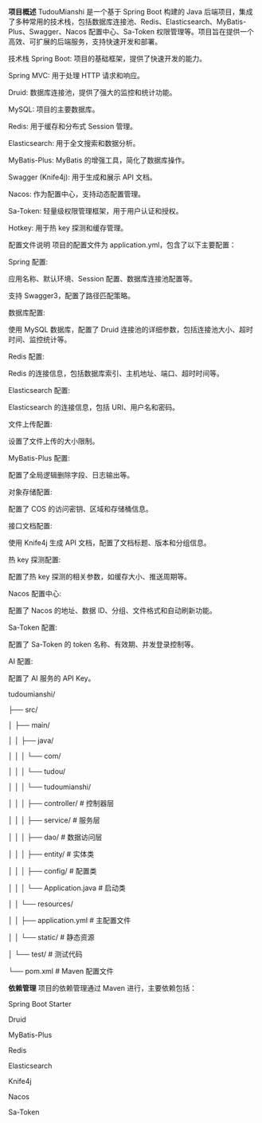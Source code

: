 **项目概述**
TudouMianshi 是一个基于 Spring Boot 构建的 Java 后端项目，集成了多种常用的技术栈，包括数据库连接池、Redis、Elasticsearch、MyBatis-Plus、Swagger、Nacos 配置中心、Sa-Token 权限管理等。项目旨在提供一个高效、可扩展的后端服务，支持快速开发和部署。

技术栈
Spring Boot: 项目的基础框架，提供了快速开发的能力。

Spring MVC: 用于处理 HTTP 请求和响应。

Druid: 数据库连接池，提供了强大的监控和统计功能。

MySQL: 项目的主要数据库。

Redis: 用于缓存和分布式 Session 管理。

Elasticsearch: 用于全文搜索和数据分析。

MyBatis-Plus: MyBatis 的增强工具，简化了数据库操作。

Swagger (Knife4j): 用于生成和展示 API 文档。

Nacos: 作为配置中心，支持动态配置管理。

Sa-Token: 轻量级权限管理框架，用于用户认证和授权。

Hotkey: 用于热 key 探测和缓存管理。

配置文件说明
项目的配置文件为 application.yml，包含了以下主要配置：

Spring 配置:

应用名称、默认环境、Session 配置、数据库连接池配置等。

支持 Swagger3，配置了路径匹配策略。

数据库配置:

使用 MySQL 数据库，配置了 Druid 连接池的详细参数，包括连接池大小、超时时间、监控统计等。

Redis 配置:

Redis 的连接信息，包括数据库索引、主机地址、端口、超时时间等。

Elasticsearch 配置:

Elasticsearch 的连接信息，包括 URI、用户名和密码。

文件上传配置:

设置了文件上传的大小限制。

MyBatis-Plus 配置:

配置了全局逻辑删除字段、日志输出等。

对象存储配置:

配置了 COS 的访问密钥、区域和存储桶信息。

接口文档配置:

使用 Knife4j 生成 API 文档，配置了文档标题、版本和分组信息。

热 key 探测配置:

配置了热 key 探测的相关参数，如缓存大小、推送周期等。

Nacos 配置中心:

配置了 Nacos 的地址、数据 ID、分组、文件格式和自动刷新功能。

Sa-Token 配置:

配置了 Sa-Token 的 token 名称、有效期、并发登录控制等。

AI 配置:

配置了 AI 服务的 API Key。


tudoumianshi/

├── src/

│   ├── main/

│   │   ├── java/

│   │   │   └── com/

│   │   │       └── tudou/

│   │   │           └── tudoumianshi/

│   │   │               ├── controller/        # 控制器层

│   │   │               ├── service/           # 服务层

│   │   │               ├── dao/               # 数据访问层

│   │   │               ├── entity/            # 实体类

│   │   │               ├── config/            # 配置类

│   │   │               └── Application.java   # 启动类

│   │   └── resources/

│   │       ├── application.yml                # 主配置文件

│   │       └── static/                        # 静态资源

│   └── test/                                  # 测试代码

└── pom.xml                                    # Maven 配置文件


**依赖管理**
项目的依赖管理通过 Maven 进行，主要依赖包括：

Spring Boot Starter

Druid

MyBatis-Plus

Redis

Elasticsearch

Knife4j

Nacos

Sa-Token
